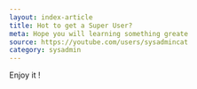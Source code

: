 ```yaml
---
layout: index-article
title: Hot to get a Super User?
meta: Hope you will learning something greate
source: https://youtube.com/users/sysadmincat
category: sysadmin
---
```



Enjoy it !